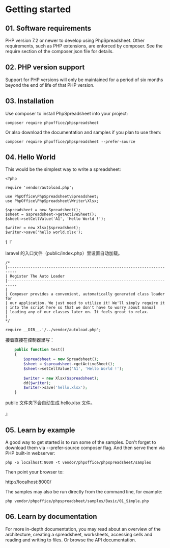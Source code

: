# Getting started

## 01. Software requirements

PHP version 7.2 or newer to develop using PhpSpreadsheet. Other requirements, such as PHP extensions, are enforced by composer. See the require section of the composer.json file for details.

## 02. PHP version support

Support for PHP versions will only be maintained for a period of six months beyond the end of life of that PHP version.

## 03. Installation

Use composer to install PhpSpreadsheet into your project:

```
composer require phpoffice/phpspreadsheet
```

Or also download the documentation and samples if you plan to use them:

```
composer require phpoffice/phpspreadsheet --prefer-source
```

## 04. Hello World

This would be the simplest way to write a spreadsheet:

```
<?php

require 'vendor/autoload.php';

use PhpOffice\PhpSpreadsheet\Spreadsheet;
use PhpOffice\PhpSpreadsheet\Writer\Xlsx;

$spreadsheet = new Spreadsheet();
$sheet = $spreadsheet->getActiveSheet();
$sheet->setCellValue('A1', 'Hello World !');

$writer = new Xlsx($spreadsheet);
$writer->save('hello world.xlsx');
```

1『

laravel 的入口文件（public/index.php）里设置自动加载。

```
/*
|--------------------------------------------------------------------------
| Register The Auto Loader
|--------------------------------------------------------------------------
|
| Composer provides a convenient, automatically generated class loader for
| our application. We just need to utilize it! We'll simply require it
| into the script here so that we don't have to worry about manual
| loading any of our classes later on. It feels great to relax.
|
*/

require __DIR__.'/../vendor/autoload.php';
```

接着直接在控制器里写：

```php
    public function test()
    {
        $spreadsheet = new Spreadsheet();
        $sheet = $spreadsheet->getActiveSheet();
        $sheet->setCellValue('A1', 'Hello World !');
        
        $writer = new Xlsx($spreadsheet);
        dd($writer);
        $writer->save('hello.xlsx');
    }
```

public 文件夹下会自动生成 hello.xlsx 文件。

』

## 05. Learn by example

A good way to get started is to run some of the samples. Don't forget to download them via --prefer-source composer flag. And then serve them via PHP built-in webserver:

```
php -S localhost:8000 -t vendor/phpoffice/phpspreadsheet/samples
```

Then point your browser to:

http://localhost:8000/

The samples may also be run directly from the command line, for example:

```
php vendor/phpoffice/phpspreadsheet/samples/Basic/01_Simple.php
```

## 06. Learn by documentation

For more in-depth documentation, you may read about an overview of the architecture, creating a spreadsheet, worksheets, accessing cells and reading and writing to files. Or browse the API documentation.